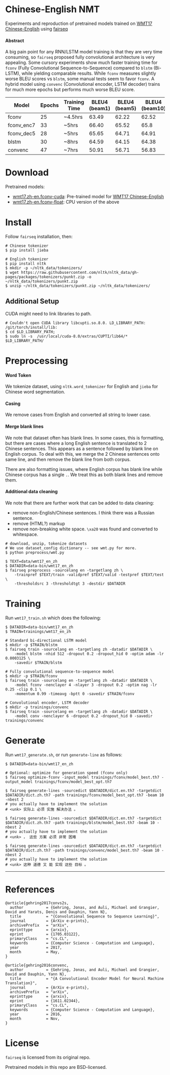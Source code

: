 # Chinese-English NMT

Experiments and reproduction of pretrained models trained on [WMT17 Chinese-English](http://www.statmt.org/wmt17/translation-task.html) using [fairseq](https://github.com/facebookresearch/fairseq)


#### Abstract 

A big pain point for any RNN/LSTM model training is that they are very time consuming, so `fairseq` proposed fully convolutional architecture is very appealing. Some cursory experiments show much faster training time for `fconv` (Fully Convolutional Sequence-to-Sequence) compared to `blstm` (Bi-LSTM), while yielding comparable results. While `fconv` measures slightly worse BLEU scores vs `blstm`, some manual tests seem to favor `fconv`. A hybrid model using `convenc` (Convolutional encoder, LSTM decoder) trains for much more epochs but performs much worse BLEU score. 


|Model | Epochs | Training Time | BLEU4 (beam1) | BLEU4 (beam5) | BLEU4 (beam10) | BLEU4 (beam20)|
|------|--------|---------------|---------------|---------------|----------------|---------------|
| fconv | 25 | ~4.5hrs | 63.49 | 62.22 | 62.52 | 62.74 |
| fconv_enc7 | 33 | ~5hrs | 66.40 | 65.52 | 65.8 | 65.96 |
| fconv_dec5 | 28 | ~5hrs | 65.65 | 64.71 | 64.91 | 64.98 |
| blstm | 30 | ~8hrs | 64.59 | 64.15 | 64.38 | 63.76 |
| convenc | 47 | ~7hrs | 50.91 | 56.71 | 56.83 | 53.66 |


# Download

Pretrained models:

- [wmt17.zh-en.fconv-cuda](https://s3-us-west-2.amazonaws.com/twairball.wmt17.zh-en/wmt17.zh-en.fconv-cuda.tgz): Pre-trained model for [WMT17 Chinese-English](http://www.statmt.org/wmt17/translation-task.html) 
- [wmt17.zh-en.fconv-float](https://s3-us-west-2.amazonaws.com/twairball.wmt17.zh-en/wmt17.zh-en.fconv-float.tgz): CPU version of the above

# Install

Follow `fairseq` installation, then:

````
# Chinese tokenizer
$ pip install jieba

# English tokenizer
$ pip install nltk
$ mkdir -p ~/nltk_data/tokenizers/
$ wget https://raw.githubusercontent.com/nltk/nltk_data/gh-pages/packages/tokenizers/punkt.zip -o ~/nltk_data/tokenizers/punkt.zip
$ unzip ~/nltk_data/tokenizers/punkt.zip ~/nltk_data/tokenizers/

````

## Additional Setup

CUDA might need to link libraries to path. 

````
# Couldn't open CUDA library libcupti.so.8.0. LD_LIBRARY_PATH: /git/torch/install/lib:
$ cd $LD_LIBRARY_PATH; 
$ sudo ln -s  /usr/local/cuda-8.0/extras/CUPTI/lib64/* $LD_LIBRARY_PATH/
````


# Preprocessing

#### Word Token
We tokenize dataset, using `nltk.word_tokenizer` for English and `jieba` for Chinese word segmentation. 

#### Casing
We remove cases from English and converted all string to lower case. 

#### Merge blank lines
We note that dataset often has blank lines. In some cases, this is formatting, but there are cases where a long English sentence is translated to 2 Chinese sentences. This appears as a sentence followed by blank line on English corpus. To deal with this, we merge the 2 Chinese sentences onto same line, and then remove the blank line from both corpus. 

There are also formatting issues, where English corpus has blank line while Chinese corpus has a single `.`. We treat this as both blank lines and remove them. 

#### Additional data cleaning

We note that there are further work that can be added to data cleaning:
* remove non-English/Chinese sentences. I think there was a Russian sentence. 
* remove (HTML?) markup
* remove non-breaking white space. `\xa20` was found and converted to whitespace.


````
# download, unzip, tokenize datasets
# We use dataset_config dictionary -- see wmt.py for more. 
$ python preprocess/wmt.py

$ TEXT=data/wmt17_en_zh
$ DATADIR=data-bin/wmt17_en_zh
$ fairseq preprocess -sourcelang en -targetlang zh \
    -trainpref $TEXT/train -validpref $TEXT/valid -testpref $TEXT/test \
    -thresholdsrc 3 -thresholdtgt 3 -destdir $DATADIR
````

# Training

Run `wmt17_train.sh` which does the following: 

````
$ DATADIR=data-bin/wmt17_en_zh
$ TRAIN=trainings/wmt17_en_zh

# Standard bi-directional LSTM model
$ mkdir -p $TRAIN/blstm
$ fairseq train -sourcelang en -targetlang zh -datadir $DATADIR \
    -model blstm -nhid 512 -dropout 0.2 -dropout_hid 0 -optim adam -lr 0.0003125 \
    -savedir $TRAIN/blstm

# Fully convolutional sequence-to-sequence model
$ mkdir -p $TRAIN/fconv
$ fairseq train -sourcelang en -targetlang zh -datadir $DATADIR \
    -model fconv -nenclayer 4 -nlayer 3 -dropout 0.2 -optim nag -lr 0.25 -clip 0.1 \
    -momentum 0.99 -timeavg -bptt 0 -savedir $TRAIN/fconv

# Convolutional encoder, LSTM decoder
$ mkdir -p trainings/convenc
$ fairseq train -sourcelang en -targetlang zh -datadir $DATADIR \
    -model conv -nenclayer 6 -dropout 0.2 -dropout_hid 0 -savedir trainings/convenc
````

# Generate

Run `wmt17_generate.sh`, or run `generate-line` as follows:

````
$ DATADIR=data-bin/wmt17_en_zh

# Optional: optimize for generation speed (fconv only)
$ fairseq optimize-fconv -input_model trainings/fconv/model_best.th7 -output_model trainings/fconv/model_best_opt.th7

$ fairseq generate-lines -sourcedict $DATADIR/dict.en.th7 -targetdict $DATADIR/dict.zh.th7 -path trainings/fconv/model_best_opt.th7 -beam 10 -nbest 2
# you actually have to implement the solution
# <unk> 实际上 必须 实施 解决办法 。

$ fairseq generate-lines -sourcedict $DATADIR/dict.en.th7 -targetdict $DATADIR/dict.zh.th7 -path trainings/blstm/model_best.th7 -beam 10 -nbest 2
# you actually have to implement the solution
# <unk> ， 这些 方案 必须 非常 困难 

$ fairseq generate-lines -sourcedict $DATADIR/dict.en.th7 -targetdict $DATADIR/dict.zh.th7 -path trainings/convenc/model_best.th7 -beam 10 -nbest 2
# you actually have to implement the solution
# <unk> 这种 道德 又 能 实现 这些 目标 。 

````

---

# References

```
@article{gehring2017convs2s,
  author          = {Gehring, Jonas, and Auli, Michael and Grangier, David and Yarats, Denis and Dauphin, Yann N},
  title           = "{Convolutional Sequence to Sequence Learning}",
  journal         = {ArXiv e-prints},
  archivePrefix   = "arXiv",
  eprinttype      = {arxiv},
  eprint          = {1705.03122},
  primaryClass    = "cs.CL",
  keywords        = {Computer Science - Computation and Language},
  year            = 2017,
  month           = May,
}
```

```
@article{gehring2016convenc,
  author          = {Gehring, Jonas, and Auli, Michael and Grangier, David and Dauphin, Yann N},
  title           = "{A Convolutional Encoder Model for Neural Machine Translation}",
  journal         = {ArXiv e-prints},
  archivePrefix   = "arXiv",
  eprinttype      = {arxiv},
  eprint          = {1611.02344},
  primaryClass    = "cs.CL",
  keywords        = {Computer Science - Computation and Language},
  year            = 2016,
  month           = Nov,
}
```

# License
`fairseq` is licensed from its original repo. 

Pretrained models in this repo are BSD-licensed.
